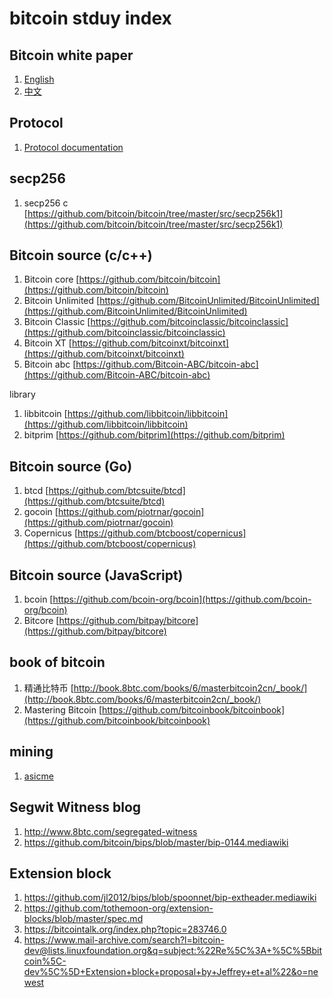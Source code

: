# bitcoin stduy index

## Bitcoin white paper
1. [English](https://bitcoin.org/bitcoin.pdf)
2. [中文](http://www.8btc.com/wiki/bitcoin-a-peer-to-peer-electronic-cash-system)

## Protocol
1. [Protocol documentation](https://en.bitcoin.it/wiki/Protocol_documentation)


## secp256
1. secp256 c [https://github.com/bitcoin/bitcoin/tree/master/src/secp256k1](https://github.com/bitcoin/bitcoin/tree/master/src/secp256k1)
## Bitcoin  source (c/c++)
1. Bitcoin core [https://github.com/bitcoin/bitcoin](https://github.com/bitcoin/bitcoin)
2. Bitcoin Unlimited [https://github.com/BitcoinUnlimited/BitcoinUnlimited](https://github.com/BitcoinUnlimited/BitcoinUnlimited)
3. Bitcoin Classic [https://github.com/bitcoinclassic/bitcoinclassic](https://github.com/bitcoinclassic/bitcoinclassic)
4. Bitcoin XT [https://github.com/bitcoinxt/bitcoinxt](https://github.com/bitcoinxt/bitcoinxt)
5. Bitcoin abc [https://github.com/Bitcoin-ABC/bitcoin-abc](https://github.com/Bitcoin-ABC/bitcoin-abc)

library
1. libbitcoin [https://github.com/libbitcoin/libbitcoin](https://github.com/libbitcoin/libbitcoin)
2. bitprim [https://github.com/bitprim](https://github.com/bitprim)

## Bitcoin source (Go)

1. btcd [https://github.com/btcsuite/btcd](https://github.com/btcsuite/btcd)
2. gocoin [https://github.com/piotrnar/gocoin](https://github.com/piotrnar/gocoin)
3. Copernicus [https://github.com/btcboost/copernicus](https://github.com/btcboost/copernicus)

## Bitcoin source (JavaScript)

1. bcoin [https://github.com/bcoin-org/bcoin](https://github.com/bcoin-org/bcoin)
2. Bitcore [https://github.com/bitpay/bitcore](https://github.com/bitpay/bitcore)

## book of bitcoin
1. 精通比特币 [http://book.8btc.com/books/6/masterbitcoin2cn/_book/](http://book.8btc.com/books/6/masterbitcoin2cn/_book/)
2. Mastering Bitcoin [https://github.com/bitcoinbook/bitcoinbook](https://github.com/bitcoinbook/bitcoinbook)

## mining
1. [asicme](https://github.com/sumory/sumory-note)

## Segwit Witness blog
1. http://www.8btc.com/segregated-witness
2. https://github.com/bitcoin/bips/blob/master/bip-0144.mediawiki

## Extension block 
1. https://github.com/jl2012/bips/blob/spoonnet/bip-extheader.mediawiki
2. https://github.com/tothemoon-org/extension-blocks/blob/master/spec.md
3. https://bitcointalk.org/index.php?topic=283746.0
4. https://www.mail-archive.com/search?l=bitcoin-dev@lists.linuxfoundation.org&q=subject:%22Re%5C%3A+%5C%5Bbitcoin%5C-dev%5C%5D+Extension+block+proposal+by+Jeffrey+et+al%22&o=newest
























